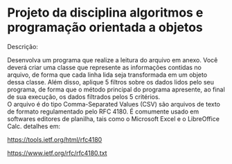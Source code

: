 # Projeto da disciplina algoritmos e programação orientada a objetos
Descrição:

Desenvolva um programa que realize a leitura do arquivo em anexo. Você deverá criar uma classe que represente as informações contidas no arquivo, de forma que cada linha lida seja transformada em um objeto dessa classe.
Além disso, aplique 5 filtros sobre os dados lidos pelo seu programa, de forma que o método principal do programa apresente, ao final de sua execução, os dados filtrados pelos 5 critérios.<br>
O arquivo é do tipo Comma-Separated Values (CSV) são arquivos de texto de formato regulamentado pelo RFC 4180. É comumente usado em softwares editores de planilha, tais como o Microsoft Excel e o LibreOffice Calc.
detalhes em:

https://tools.ietf.org/html/rfc4180

https://www.ietf.org/rfc/rfc4180.txt